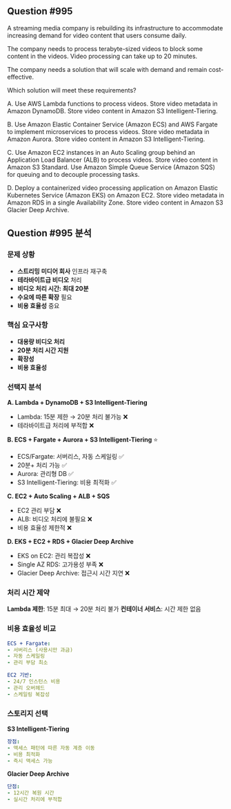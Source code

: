 ## Question #995
A streaming media company is rebuilding its infrastructure to accommodate increasing demand for video content that users consume daily.

The company needs to process terabyte-sized videos to block some content in the videos. Video processing can take up to 20 minutes.

The company needs a solution that will scale with demand and remain cost-effective.

Which solution will meet these requirements?

A. Use AWS Lambda functions to process videos. Store video metadata in Amazon DynamoDB. Store video content in Amazon S3 Intelligent-Tiering.

B. Use Amazon Elastic Container Service (Amazon ECS) and AWS Fargate to implement microservices to process videos. Store video metadata in Amazon Aurora. Store video content in Amazon S3 Intelligent-Tiering.

C. Use Amazon EC2 instances in an Auto Scaling group behind an Application Load Balancer (ALB) to process videos. Store video content in Amazon S3 Standard. Use Amazon Simple Queue Service (Amazon SQS) for queuing and to decouple processing tasks.

D. Deploy a containerized video processing application on Amazon Elastic Kubernetes Service (Amazon EKS) on Amazon EC2. Store video metadata in Amazon RDS in a single Availability Zone. Store video content in Amazon S3 Glacier Deep Archive.

## Question #995 분석

### 문제 상황
- **스트리밍 미디어 회사** 인프라 재구축
- **테라바이트급 비디오** 처리
- **비디오 처리 시간: 최대 20분**
- **수요에 따른 확장** 필요
- **비용 효율성** 중요

### 핵심 요구사항
- **대용량 비디오 처리**
- **20분 처리 시간 지원**
- **확장성**
- **비용 효율성**

### 선택지 분석

**A. Lambda + DynamoDB + S3 Intelligent-Tiering**
- Lambda: 15분 제한 → 20분 처리 불가능 ❌
- 테라바이트급 처리에 부적합 ❌

**B. ECS + Fargate + Aurora + S3 Intelligent-Tiering** ⭐
- ECS/Fargate: 서버리스, 자동 스케일링 ✅
- 20분+ 처리 가능 ✅
- Aurora: 관리형 DB ✅
- S3 Intelligent-Tiering: 비용 최적화 ✅

**C. EC2 + Auto Scaling + ALB + SQS**
- EC2 관리 부담 ❌
- ALB: 비디오 처리에 불필요 ❌
- 비용 효율성 제한적 ❌

**D. EKS + EC2 + RDS + Glacier Deep Archive**
- EKS on EC2: 관리 복잡성 ❌
- Single AZ RDS: 고가용성 부족 ❌
- Glacier Deep Archive: 접근시 시간 지연 ❌

### 처리 시간 제약

**Lambda 제한**: 15분 최대 → 20분 처리 불가
**컨테이너 서비스**: 시간 제한 없음

### 비용 효율성 비교

```yaml
ECS + Fargate:
- 서버리스 (사용시만 과금)
- 자동 스케일링
- 관리 부담 최소

EC2 기반:
- 24/7 인스턴스 비용
- 관리 오버헤드
- 스케일링 복잡성
```

### 스토리지 선택

**S3 Intelligent-Tiering**
```yaml
장점:
- 액세스 패턴에 따른 자동 계층 이동
- 비용 최적화
- 즉시 액세스 가능
```

**Glacier Deep Archive**
```yaml
단점:
- 12시간 복원 시간
- 실시간 처리에 부적합
```
